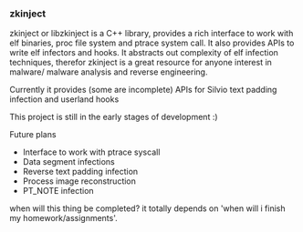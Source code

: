 ### zkinject

zkinject or libzkinject is a C++ library, provides a rich interface to work with elf binaries, proc file system and ptrace system call.
It also provides APIs to write elf infectors and hooks. It abstracts out complexity of elf infection techniques, therefor zkinject is a great resource for anyone interest in malware/ malware analysis and reverse engineering.

Currently it provides (some are incomplete) APIs for Silvio text padding infection and userland hooks

This project is still in the early stages of development :)

Future plans
- Interface to work with ptrace syscall
- Data segment infections
- Reverse text padding infection
- Process image reconstruction
- PT_NOTE infection

when will this thing be completed? it totally depends on 'when will i finish my homework/assignments'.
